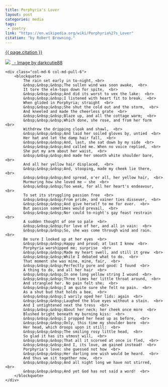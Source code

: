 ```yaml
---
title: Porphyria's Lover
layout: post
categories: media
tags:
 - poetry
link: "https://en.wikipedia.org/wiki/Porphyria%27s_Lover"
citation: "by Robert Browning."
---
```


[{{ page.citation }}]({{page.link}})  

<div class="container"><div class="row">
	<div class="col-md-6 col-md-push-6">
		<!--start-->
		<img src="{{ site.image_dir}}/porphyrias_lover.png" class="img-responsive img-rounded">
		<!--end--> 
		<a href="http://darkcutie88.deviantart.com/" class="caption">&nbsp; - Image by darkcutie88</a>
		<br>
	</div>

	<div class="col-md-6 col-md-pull-6">
		<blockquote>
			The rain set early in to-night, <br> 
			&nbsp;&nbsp;&nbsp;The sullen wind was soon awake,  <br>
			It tore the elm-tops down for spite,  <br>
			&nbsp;&nbsp;&nbsp;And did its worst to vex the lake:  <br>
			&nbsp;&nbsp;&nbsp;I listened with heart fit to break.  <br>
			When glided in Porphyria; straight  <br>
			&nbsp;&nbsp;&nbsp;She shut the cold out and the storm,  <br>
			And kneeled and made the cheerless grate  <br>
			&nbsp;&nbsp;&nbsp;Blaze up, and all the cottage warm;  <br>
			&nbsp;&nbsp;&nbsp;Which done, she rose, and from her form  <br>
			Withdrew the dripping cloak and shawl,  <br>
			&nbsp;&nbsp;&nbsp;And laid her soiled gloves by, untied  <br>
			Her hat and let the damp hair fall,  <br>
			&nbsp;&nbsp;&nbsp;And, last, she sat down by my side  <br>
			&nbsp;&nbsp;&nbsp;And called me. When no voice replied,  <br>
			She put my arm about her waist,  <br>
			&nbsp;&nbsp;&nbsp;And made her smooth white shoulder bare,  <br>
			And all her yellow hair displaced,  <br>
			&nbsp;&nbsp;&nbsp;And, stooping, made my cheek lie there,  <br>
			&nbsp;&nbsp;&nbsp;And spread, o'er all, her yellow hair,  <br>
			Murmuring how she loved me — she  <br>
			&nbsp;&nbsp;&nbsp;Too weak, for all her heart's endeavour,  <br>
			To set its struggling passion free  <br>
			&nbsp;&nbsp;&nbsp;From pride, and vainer ties dissever,  <br>
			&nbsp;&nbsp;&nbsp;And give herself to me for ever.  <br>
			But passion sometimes would prevail,  <br>
			&nbsp;&nbsp;&nbsp;Nor could to-night's gay feast restrain  <br>
			A sudden thought of one so pale  <br>
			&nbsp;&nbsp;&nbsp;For love of her, and all in vain:  <br>
			&nbsp;&nbsp;&nbsp;So, she was come through wind and rain.  <br>
			Be sure I looked up at her eyes  <br>
			&nbsp;&nbsp;&nbsp;Happy and proud; at last I knew  <br>
			Porphyria worshipped me; surprise  <br>
			&nbsp;&nbsp;&nbsp;Made my heart swell, and still it grew  <br>
			&nbsp;&nbsp;&nbsp;While I debated what to do.  <br>
			That moment she was mine, mine, fair,  <br>
			&nbsp;&nbsp;&nbsp;Perfectly pure and good: I found  <br>
			A thing to do, and all her hair  <br>
			&nbsp;&nbsp;&nbsp;In one long yellow string I wound  <br>
			&nbsp;&nbsp;&nbsp;Three times her little throat around,  <br>
			And strangled her. No pain felt she;  <br>
			&nbsp;&nbsp;&nbsp;I am quite sure she felt no pain.  <br>
			As a shut bud that holds a bee,  <br>
			&nbsp;&nbsp;&nbsp;I warily oped her lids: again  <br>
			&nbsp;&nbsp;&nbsp;Laughed the blue eyes without a stain.  <br>
			And I untightened next the tress  <br>
			&nbsp;&nbsp;&nbsp;About her neck; her cheek once more  <br>
			Blushed bright beneath my burning kiss:  <br>
			&nbsp;&nbsp;&nbsp;I propped her head up as before,  <br>
			&nbsp;&nbsp;&nbsp;Only, this time my shoulder bore  <br>
			Her head, which droops upon it still:  <br>
			&nbsp;&nbsp;&nbsp;The smiling rosy little head,  <br>
			So glad it has its utmost will,  <br>
			&nbsp;&nbsp;&nbsp;That all it scorned at once is fled,  <br>
			&nbsp;&nbsp;&nbsp;And I, its love, am gained instead!  <br>
			Porphyria's love: she guessed not how  <br>
			&nbsp;&nbsp;&nbsp;Her darling one wish would be heard.  <br>
			And thus we sit together now,  <br>
			&nbsp;&nbsp;&nbsp;And all night long we have not stirred,  <br>
			&nbsp;&nbsp;&nbsp;And yet God has not said a word!  <br>
		</blockquote>
	</div>
</div></div>
